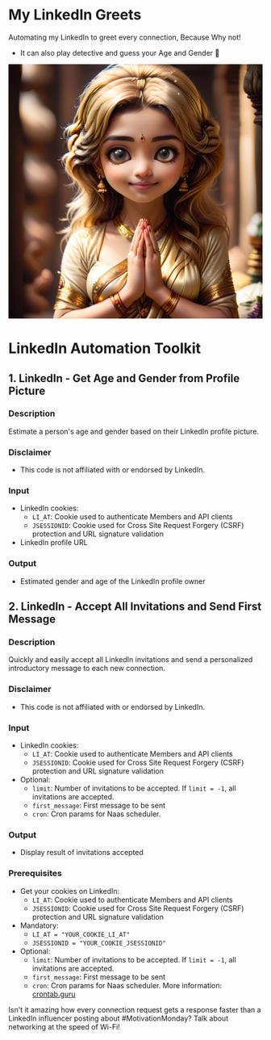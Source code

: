 # My LinkedIn Greets
Automating my LinkedIn to greet every connection, Because Why not!
- It can also play detective and guess your Age and Gender 🤭

![Banner](mm.png)

# LinkedIn Automation Toolkit

## 1. LinkedIn - Get Age and Gender from Profile Picture

### Description
Estimate a person's age and gender based on their LinkedIn profile picture.

### Disclaimer
- This code is not affiliated with or endorsed by LinkedIn.

### Input
- LinkedIn cookies:
  - `LI_AT`: Cookie used to authenticate Members and API clients
  - `JSESSIONID`: Cookie used for Cross Site Request Forgery (CSRF) protection and URL signature validation
- LinkedIn profile URL

### Output
- Estimated gender and age of the LinkedIn profile owner

## 2. LinkedIn - Accept All Invitations and Send First Message

### Description
Quickly and easily accept all LinkedIn invitations and send a personalized introductory message to each new connection.

### Disclaimer
- This code is not affiliated with or endorsed by LinkedIn.

### Input
- LinkedIn cookies:
  - `LI_AT`: Cookie used to authenticate Members and API clients
  - `JSESSIONID`: Cookie used for Cross Site Request Forgery (CSRF) protection and URL signature validation
- Optional:
  - `limit`: Number of invitations to be accepted. If `limit = -1`, all invitations are accepted.
  - `first_message`: First message to be sent
  - `cron`: Cron params for Naas scheduler.

### Output
- Display result of invitations accepted

### Prerequisites
- Get your cookies on LinkedIn:
  - `LI_AT`: Cookie used to authenticate Members and API clients
  - `JSESSIONID`: Cookie used for Cross Site Request Forgery (CSRF) protection and URL signature validation
- Mandatory:
  - `LI_AT = "YOUR_COOKIE_LI_AT"`
  - `JSESSIONID = "YOUR_COOKIE_JSESSIONID"`
- Optional:
  - `limit`: Number of invitations to be accepted. If `limit = -1`, all invitations are accepted.
  - `first_message`: First message to be sent
  - `cron`: Cron params for Naas scheduler. More information: [crontab.guru](https://crontab.guru/)
 
Isn't it amazing how every connection request gets a response faster than a LinkedIn influencer posting about #MotivationMonday? Talk about networking at the speed of Wi-Fi!

